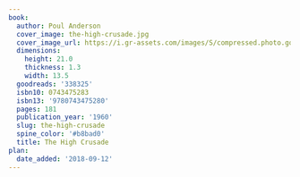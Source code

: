 ```yaml
---
book:
  author: Poul Anderson
  cover_image: the-high-crusade.jpg
  cover_image_url: https://i.gr-assets.com/images/S/compressed.photo.goodreads.com/books/1388708395l/338325.jpg
  dimensions:
    height: 21.0
    thickness: 1.3
    width: 13.5
  goodreads: '338325'
  isbn10: 0743475283
  isbn13: '9780743475280'
  pages: 181
  publication_year: '1960'
  slug: the-high-crusade
  spine_color: '#b8bad0'
  title: The High Crusade
plan:
  date_added: '2018-09-12'
---
```

